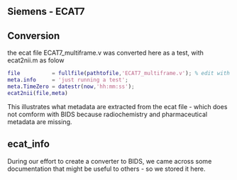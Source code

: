 ## Siemens - ECAT7

## Conversion

the ecat file ECAT7_multiframe.v was converted here as a test, with ecat2nii.m as folow
```matlab
file          = fullfile(pathtofile,'ECAT7_multiframe.v'); % edit with the right path
meta.info     = 'just running a test';
meta.TimeZero = datestr(now,'hh:mm:ss');
ecat2nii(file,meta)
```
This illustrates what metadata are extracted from the ecat file - which does not comform with BIDS because radiochemistry and pharmaceutical metadata are missing.

## ecat_info

During our effort to create a converter to BIDS, we came across some documentation that might be useful to others - so we stored it here.
